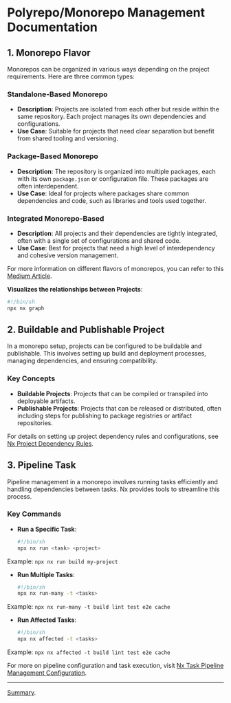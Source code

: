 # Polyrepo/Monorepo Management Documentation

## 1. Monorepo Flavor

Monorepos can be organized in various ways depending on the project requirements. Here are three common types:

### Standalone-Based Monorepo

- **Description**: Projects are isolated from each other but reside within the same repository. Each project manages its own dependencies and configurations.
- **Use Case**: Suitable for projects that need clear separation but benefit from shared tooling and versioning.

### Package-Based Monorepo

- **Description**: The repository is organized into multiple packages, each with its own `package.json` or configuration file. These packages are often interdependent.
- **Use Case**: Ideal for projects where packages share common dependencies and code, such as libraries and tools used together.

### Integrated Monorepo-Based

- **Description**: All projects and their dependencies are tightly integrated, often with a single set of configurations and shared code.
- **Use Case**: Best for projects that need a high level of interdependency and cohesive version management.

For more information on different flavors of monorepos, you can refer to this [Medium Article](https://medium.com/@harshverma04111989/different-flavors-of-monorepos-521df49131d0).

**Visualizes the relationships between Projects**: 
  ```sh
  #!/bin/sh
  npx nx graph
  ```

## 2. Buildable and Publishable Project

In a monorepo setup, projects can be configured to be buildable and publishable. This involves setting up build and deployment processes, managing dependencies, and ensuring compatibility.

### Key Concepts

- **Buildable Projects**: Projects that can be compiled or transpiled into deployable artifacts.
- **Publishable Projects**: Projects that can be released or distributed, often including steps for publishing to package registries or artifact repositories.

For details on setting up project dependency rules and configurations, see [Nx Project Dependency Rules](https://nx.dev/concepts/decisions/project-dependency-rules).

## 3. Pipeline Task

Pipeline management in a monorepo involves running tasks efficiently and handling dependencies between tasks. Nx provides tools to streamline this process.

### Key Commands

- **Run a Specific Task**: 
  ```sh
  #!/bin/sh
  npx nx run <task> <project>
  ```

Example: `npx nx run build my-project`

- **Run Multiple Tasks**: 
  ```sh
  #!/bin/sh
  npx nx run-many -t <tasks>
  ```

Example: `npx nx run-many -t build lint test e2e cache`

- **Run Affected Tasks**: 
  ```sh
  #!/bin/sh
  npx nx affected -t <tasks>
  ```

Example: `npx nx affected -t build lint test e2e cache`

For more on pipeline configuration and task execution, visit [Nx Task Pipeline Management Configuration](https://nx.dev/concepts/task-pipeline-configuration).

---

[Summary](https://gitlab.com/-/snippets/2531765).
